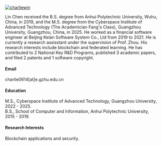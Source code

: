 

[![charliewin](https://img.shields.io/badge/charliewin-github-blue?logo=github)](https://github.com/charliewin)

Lin Chen received the B.S. degree from Anhui Polytechnic University, Wuhu, China, in 2019, and the M.S. degree from the Cyberspace Institute of Advanced Technology (The Academician Fang's Class), Guangzhou University, Guangzhou, China, in 2025. He worked as a financial software engineer at Beijing Kelan Software System Co., Ltd from 2019 to 2021. He is currently a research assisstant under the supervision of Prof. Zhou. His research interests include blockchain and federated learning. He has contributed to 2 National Key R&D Programs, published 3 academic papers, and filed 2 patents and 1 software copyright.

#### Email
charlie0614[at]e.gzhu.edu.cn

#### Education
M.S., Cyberspace Institute of Advanced Technology, Guangzhou University, 2022 - 2025.\
B.S., School of Computer and Information, Anhui Polytechnic University, 2015 - 2019.

#### Research Interests
Blockchain applications and security.

